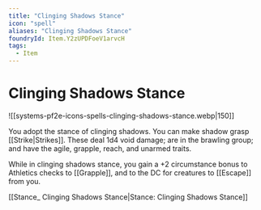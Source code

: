 ```yaml
---
title: "Clinging Shadows Stance"
icon: "spell"
aliases: "Clinging Shadows Stance"
foundryId: Item.Y2zUPDFoeV1arvcH
tags:
  - Item
---
```


# Clinging Shadows Stance
![[systems-pf2e-icons-spells-clinging-shadows-stance.webp|150]]

You adopt the stance of clinging shadows. You can make shadow grasp [[Strike|Strikes]]. These deal 1d4 void damage; are in the brawling group; and have the agile, grapple, reach, and unarmed traits.

While in clinging shadows stance, you gain a +2 circumstance bonus to Athletics checks to [[Grapple]], and to the DC for creatures to [[Escape]] from you.

[[Stance\_ Clinging Shadows Stance|Stance: Clinging Shadows Stance]]
